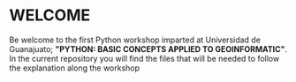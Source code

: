 # WELCOME
Be welcome to the first Python workshop imparted at Universidad de Guanajuato; **"PYTHON: BASIC CONCEPTS APPLIED TO GEOINFORMATIC"**.  
In the current repository you will find the files that will be needed to follow the explanation along the workshop